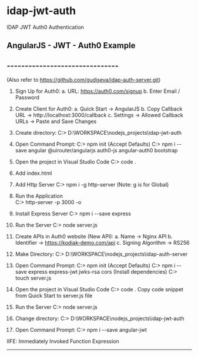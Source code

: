 # idap-jwt-auth
IDAP JWT Auth0 Authentication

## AngularJS - JWT - Auth0 Example
## -------------------------------
(Also refer to https://github.com/gudiseva/idap-auth-server.git)

1. Sign Up for Auth0:
	a. URL: https://auth0.com/signup
	b. Enter Email / Password
	
2. Create Client for Auth0:
	a. Quick Start -> AngularJS
	b. Copy Callback URL -> http://localhost:3000/callback
	c. Settings -> Allowed Callback URLs -> Paste and Save Changes
	
3. Create directory:
	C:\> D:\WORKSPACE\nodejs_projects\idap-jwt-auth
	
4. Open Command Prompt:
	C:\> npm init (Accept Defaults)
	C:\> npm i --save angular @uirouter/angularjs auth0-js angular-auth0 bootstrap
	
5. Open the project in Visual Studio Code
	C:\> code .

6. Add index.html

7. Add Http Server
	C:\> npm i -g http-server (Note: g is for Global)
	
8. Run the Application	
	C:\> http-server -p 3000 -o

9. Install Express Server
	C:\> npm i --save express
	
10. Run the Server
	C:\> node server.js

11. Create APIs in Auth0 website (New API):
	a. Name -> Nginx API
	b. Identifier -> https://kodiak-demo.com/api
	c. Signing Algorithm -> RS256

12. Make Directory:
	C:\> D:\WORKSPACE\nodejs_projects\idap-auth-server
	
13. Open Command Prompt:
	C:\> npm init (Accept Defaults)
	C:\> npm i --save express express-jwt jwks-rsa cors	(Install dependencies)
	C:\> touch server.js
	
14. Open the project in Visual Studio Code
	C:\> code .
	Copy code snippet from Quick Start to server.js file
	
15. Run the Server
	C:\> node server.js	
	
16. Change directory:
	C:\> D:\WORKSPACE\nodejs_projects\idap-jwt-auth
	
17. Open Command Prompt:
	C:\> npm i --save angular-jwt
	
	
IIFE: Immediately Invoked Function Expression

---